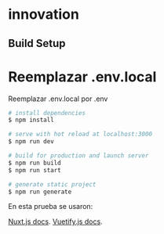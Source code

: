 # innovation

## Build Setup

# Reemplazar .env.local

Reemplazar .env.local por .env

```bash
# install dependencies
$ npm install

# serve with hot reload at localhost:3000
$ npm run dev

# build for production and launch server
$ npm run build
$ npm run start

# generate static project
$ npm run generate
```

En esta prueba se usaron:

 [Nuxt.js docs](https://nuxtjs.org).
 [Vuetify.js docs](https://vuetifyjs.com).
